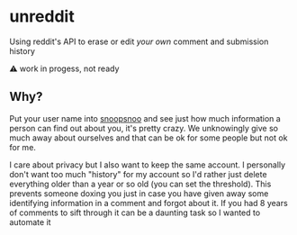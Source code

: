 # unreddit

Using reddit's API to erase or edit _your own_ comment and submission history

:warning: work in progess, not ready

## Why?

Put your user name into [snoopsnoo](https://snoopsnoo.com/) and see just how much information a person can find out about you, it's pretty crazy. We unknowingly give so much away about ourselves and that can be ok for some people but not ok for me.

I care about privacy but I also want to keep the same account. I personally don't want too much "history" for my account so I'd rather just delete everything older than a year or so old (you can set the threshold). This prevents someone doxing you just in case you have given away some identifying information in a comment and forgot about it. If you had 8 years of comments to sift through it can be a daunting task so I wanted to automate it


